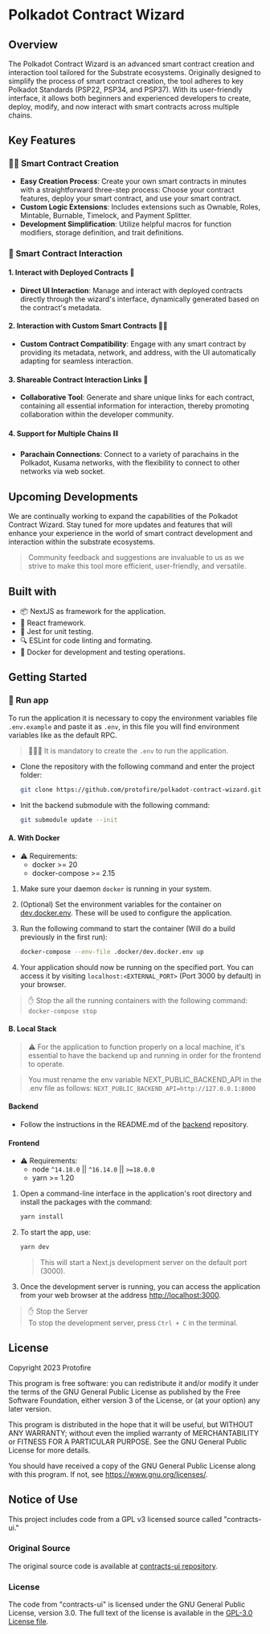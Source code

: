 # Polkadot Contract Wizard

## Overview

The Polkadot Contract Wizard is an advanced smart contract creation and interaction tool tailored for the Substrate ecosystems. Originally designed to simplify the process of smart contract creation, the tool adheres to key Polkadot Standards (PSP22, PSP34, and PSP37). With its user-friendly interface, it allows both beginners and experienced developers to create, deploy, modify, and now interact with smart contracts across multiple chains.

## Key Features

### 🧑‍💻 Smart Contract Creation
- **Easy Creation Process**: Create your own smart contracts in minutes with a straightforward three-step process: Choose your contract features, deploy your smart contract, and use your smart contract.
- **Custom Logic Extensions**: Includes extensions such as Ownable, Roles, Mintable, Burnable, Timelock, and Payment Splitter.
- **Development Simplification**: Utilize helpful macros for function modifiers, storage definition, and trait definitions.

### 🧩 Smart Contract Interaction

#### 1. Interact with Deployed Contracts 🦸
- **Direct UI Interaction**: Manage and interact with deployed contracts directly through the wizard's interface, dynamically generated based on the contract's metadata.

#### 2. Interaction with Custom Smart Contracts 🦹‍♂️
- **Custom Contract Compatibility**: Engage with any smart contract by providing its metadata, network, and address, with the UI automatically adapting for seamless interaction.

#### 3. Shareable Contract Interaction Links 🔗
- **Collaborative Tool**: Generate and share unique links for each contract, containing all essential information for interaction, thereby promoting collaboration within the developer community.

#### 4. Support for Multiple Chains ⛓️
- **Parachain Connections**: Connect to a variety of parachains in the Polkadot, Kusama networks, with the flexibility to connect to other networks via web socket.

## Upcoming Developments

We are continually working to expand the capabilities of the Polkadot Contract Wizard. Stay tuned for more updates and features that will enhance your experience in the world of smart contract development and interaction within the substrate ecosystems.

> Community feedback and suggestions are invaluable to us as we strive to make this tool more efficient, user-friendly, and versatile.

## Built with

- 📦 NextJS as framework for the application.
- 📘 React framework.
- 🧪 Jest for unit testing.
- 🔍 ESLint for code linting and formating.
- 🐳 Docker for development and testing operations.

## Getting Started

### 🚀 Run app

To run the application it is necessary to copy the environment variables file `.env.example` and paste it as `.env`, in this file you will find environment variables like as the default RPC.

> 🚨🚨🚨 It is mandatory to create the `.env` to run the application.

- Clone the repository with the following command and enter the project folder:

    ```bash
    git clone https://github.com/protofire/polkadot-contract-wizard.git && cd polkadot-contract-wizard
    ```

- Init the backend submodule with the following command:

    ```bash
    git submodule update --init
    ```

#### A. With Docker

- ⚠️ Requirements:
  - docker >= 20
  - docker-compose >= 2.15

1. Make sure your daemon `docker` is running in your system.

2. (Optional) Set the environment variables for the container on [dev.docker.env](./.docker/dev.docker.env). These will be used to configure the application.

3. Run the following command to start the container (Will do a build previously in the first run):

    ```bash
    docker-compose --env-file .docker/dev.docker.env up
    ```

4. Your application should now be running on the specified port. You can access it by visiting `localhost:<EXTERNAL_PORT>` (Port 3000 by default) in your browser.

> ✋ Stop the all the running containers with the following command:  
> `docker-compose stop`

#### B. Local Stack

> ⚠️ For the application to function properly on a local machine, it's essential to have the backend up and running in order for the frontend to operate.

> You must rename the env variable NEXT_PUBLIC_BACKEND_API in the .env file as follows: `NEXT_PUBLIC_BACKEND_API=http://127.0.0.1:8000`

#### Backend

- Follow the instructions in the README.md of the [backend](https://github.com/protofire/ink-compiler-be/blob/main/README.md) repository.

#### Frontend

- ⚠️ Requirements:
  - node `^14.18.0` || `^16.14.0` || `>=18.0.0`
  - yarn >= 1.20

1. Open a command-line interface in the application's root directory and install the packages with the command:

    ```bash
    yarn install
    ```

2. To start the app, use:

    ```bash
    yarn dev
    ```

    > This will start a Next.js development server on the default port (3000).

3. Once the development server is running, you can access the application from your web browser at the address [http://localhost:3000](http://localhost:3000).

> ✋ Stop the Server  
> To stop the development server, press `Ctrl + C` in the terminal.

## License

Copyright 2023 Protofire

This program is free software: you can redistribute it and/or modify
it under the terms of the GNU General Public License as published by
the Free Software Foundation, either version 3 of the License, or
(at your option) any later version.

This program is distributed in the hope that it will be useful,
but WITHOUT ANY WARRANTY; without even the implied warranty of
MERCHANTABILITY or FITNESS FOR A PARTICULAR PURPOSE.  See the
GNU General Public License for more details.

You should have received a copy of the GNU General Public License
along with this program.  If not, see <https://www.gnu.org/licenses/>.

## Notice of Use

This project includes code from a GPL v3 licensed source called "contracts-ui."

### Original Source

The original source code is available at [contracts-ui repository](https://github.com/paritytech/contracts-ui).

### License

The code from "contracts-ui" is licensed under the GNU General Public License, version 3.0. The full text of the license is available in the [GPL-3.0 License file](https://github.com/paritytech/contracts-ui/blob/master/LICENSE).
